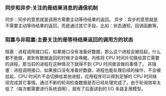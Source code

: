 ### 同步和异步:关注的是结果消息的通信机制

同步：同步的意思就是调用方需要主动等待结果的返回。
异步：异步的意思就是不需要主动等待结果的返回，而是通过其它手段，比如：状态通知，回调函数等。

### 阻塞与非阻塞:主要关注的是等待结果返回的调用方的状态

阻塞：进程调用接口后，如果接口没有准备好数据，那么这个进程会被挂起，什么都不能做，直到有数据返回的时候才会唤醒。内核将 CPU 时间片切换给其它需要的进程，那当前的进程在这种情况下就得不到 CPU 时间做该做的事情了。
非阻塞：进程调用接口，如果接口没有准备好数据，进程也能处理后续的操作，不会被挂起，CPU 时间片不会切换给其他进程，应用程序可以得到足够的 CPU 时间继续完成其它事情。通过不断的轮询检查数据是否已经处理完成了。由于轮询效率太低了（每次都需要进行系统调用），就有了后面讲到的 I/O 多路复用模型。
